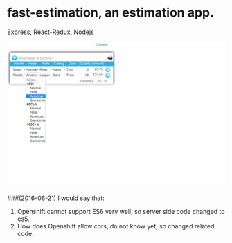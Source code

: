 # fast-estimation, an estimation app.
Express, React-Redux, Nodejs

![ScreenShot](/screenshots/fe.png)

###(2016-06-21) I would say that:
1. Openshift cannot support ES6 very well, so server side code changed to es5.
1. How does Openshift allow cors, do not know yet, so changed related code.
